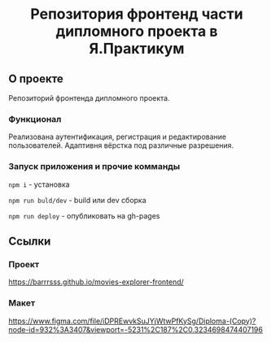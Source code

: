<h1 align="center">Репозитория фронтенд части дипломного проекта в Я.Практикум</h1>

## О проекте

Репозиторий фронтенда дипломного проекта.

### Функционал

Реализована аутентификация, регистрация и редактирование пользователей. Адаптивня вёрстка под различные разрешения.

### Запуск приложения и прочие комманды

`npm i` - установка

`npm run buld/dev` - build или dev сборка

`npm run deploy` - опубликовать на gh-pages

## Ссылки
### Проект
https://barrrsss.github.io/movies-explorer-frontend/
### Макет
https://www.figma.com/file/iDPREwvkSuJYjWtwPfKySg/Diploma-(Copy)?node-id=932%3A3407&viewport=-5231%2C187%2C0.3234698474407196

